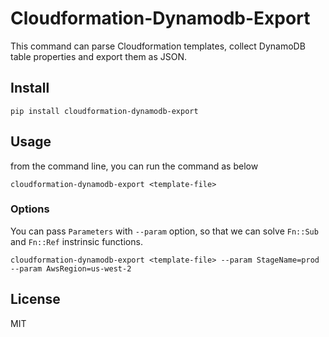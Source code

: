 # Cloudformation-Dynamodb-Export

This command can parse Cloudformation templates, collect DynamoDB table properties and export them as JSON.

## Install

```
pip install cloudformation-dynamodb-export
```

## Usage

from the command line, you can run the command as below

```
cloudformation-dynamodb-export <template-file>
```

### Options

You can pass `Parameters` with `--param` option, so that we can solve `Fn::Sub` and `Fn::Ref` instrinsic functions.

```
cloudformation-dynamodb-export <template-file> --param StageName=prod --param AwsRegion=us-west-2
```

## License

MIT
